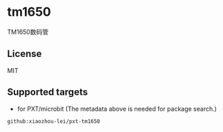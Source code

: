 # tm1650 

TM1650数码管

## License

MIT

## Supported targets

* for PXT/microbit
(The metadata above is needed for package search.)

```package
github:xiaozhou-lei/pxt-tm1650
```

